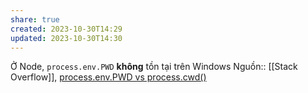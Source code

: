 ```yaml
---
share: true
created: 2023-10-30T14:29
updated: 2023-10-30T14:30
---
```

Ở Node, `process.env.PWD` **không** tồn tại trên Windows
Nguồn:: [[Stack Overflow]], [process.env.PWD vs process.cwd()](https://stackoverflow.com/a/31436403/3416774)

